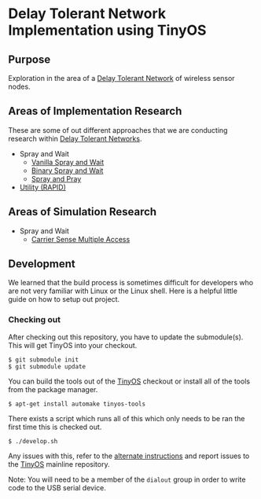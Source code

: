 # Delay Tolerant Network Implementation using TinyOS

## Purpose

Exploration in the area of a [Delay Tolerant Network][2] of wireless sensor nodes.

## Areas of Implementation Research

These are some of out different approaches that we are conducting research within [Delay Tolerant Networks][2].

 * Spray and Wait
   * [Vanilla Spray and Wait](./Spray_and_Wait)
   * [Binary Spray and Wait](./Binary_Spray_and_Wait)
   * [Spray and Pray](./Spray_and_Pray)
 * [Utility (RAPID)](./Util_Routing)

## Areas of Simulation Research

* Spray and Wait
  * [Carrier Sense Multiple Access](./simulations)

## Development

We learned that the build process is sometimes difficult for developers who are not very familiar with Linux or the Linux shell. Here is a helpful little guide on how to setup out project.

### Checking out

After checking out this repository, you have to update the submodule(s). This will get TinyOS into your checkout.

```
$ git submodule init
$ git submodule update
```

You can build the tools out of the [TinyOS][1] checkout or install all of the tools from the package manager.

```
$ apt-get install automake tinyos-tools
```

There exists a script which runs all of this which only needs to be ran the first time this is checked out.

```
$ ./develop.sh
```

Any issues with this, refer to the [alternate instructions](https://github.com/tinyos/tinyos-main#note-new-make-system-and-tinyos-tools) and report issues to the [TinyOS][1] mainline repository.

Note: You will need to be a member of the `dialout` group in order to write code to the USB serial device.

 [1]: https://github.com/tinyos/tinyos-main
 [2]: https://en.wikipedia.org/wiki/Delay-tolerant_networking
